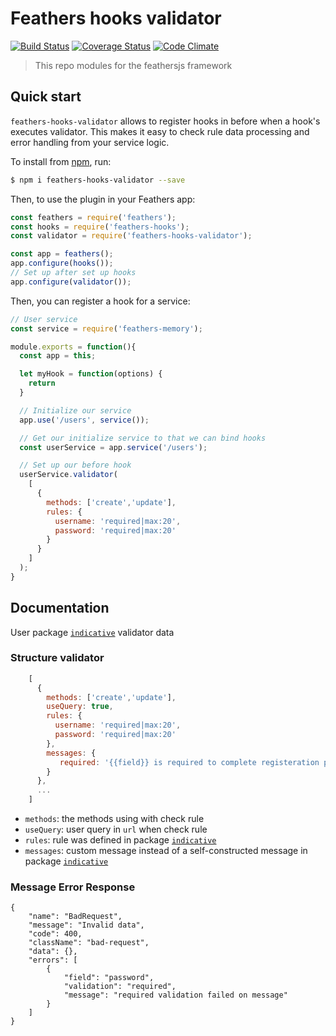 # Feathers hooks validator

[![Build Status](https://travis-ci.org/NortonPerson/feathers-hooks-validator.svg?branch=master)](https://travis-ci.org/NortonPerson/feathers-hooks-validator)
[![Coverage Status](https://coveralls.io/repos/github/NortonPerson/feathers-hooks-validator/badge.svg?branch=config-coveralls)](https://coveralls.io/github/NortonPerson/feathers-hooks-validator?branch=config-coveralls)
[![Code Climate](https://codeclimate.com/github/NortonPerson/feathers-hooks-validator/badges/gpa.svg)](https://codeclimate.com/github/NortonPerson/feathers-hooks-validator)
> This repo modules for the feathersjs framework

## Quick start

`feathers-hooks-validator` allows to register hooks  in before when a hook's executes validator.  This makes it easy to check rule data processing and error handling from your service logic.

To install from [npm](https://www.npmjs.com/package/feathers-hooks-validator), run:

```bash
$ npm i feathers-hooks-validator --save
```

Then, to use the plugin in your Feathers app:

```javascript
const feathers = require('feathers');
const hooks = require('feathers-hooks');
const validator = require('feathers-hooks-validator');

const app = feathers();
app.configure(hooks());
// Set up after set up hooks
app.configure(validator());
```

Then, you can register a hook for a service:

```javascript
// User service
const service = require('feathers-memory');

module.exports = function(){
  const app = this;

  let myHook = function(options) {
    return 
  }

  // Initialize our service
  app.use('/users', service());

  // Get our initialize service to that we can bind hooks
  const userService = app.service('/users');

  // Set up our before hook
  userService.validator(
    [
      {
        methods: ['create','update'],
        rules: {
          username: 'required|max:20',
          password: 'required|max:20'
        }
      }
    ]
  );
}
```

## Documentation

User package [`indicative`](https://github.com/poppinss/indicative) validator data

### Structure validator

```javascript
    [
      {
        methods: ['create','update'],
        useQuery: true,
        rules: {
          username: 'required|max:20',
          password: 'required|max:20'
        },
        messages: {
           required: '{{field}} is required to complete registeration process'
        }
      },
      ...
    ]
```
- `methods`: the methods using with check rule
- `useQuery`: user query in `url` when check rule
- `rules`: rule was defined in package [`indicative`](https://github.com/poppinss/indicative)
- `messages`: custom message instead of a self-constructed message in package [`indicative`](https://github.com/poppinss/indicative)

### Message Error Response

```
{
    "name": "BadRequest",
    "message": "Invalid data",
    "code": 400,
    "className": "bad-request",
    "data": {},
    "errors": [
        {
            "field": "password",
            "validation": "required",
            "message": "required validation failed on message"
        }
    ]
}
```

